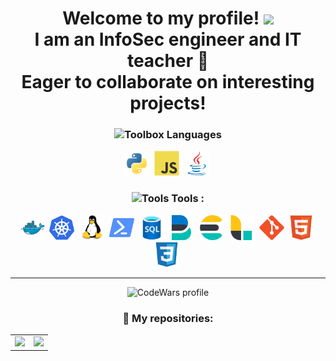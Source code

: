 <h1 align="center">Welcome to my profile!  <img src="https://github.com/blackcater/blackcater/raw/main/images/Hi.gif" height="32"/> <br>
I am an InfoSec engineer and IT teacher 🌱 <br>
Eager to collaborate on interesting projects!</h1>

<div align="center">

### <img src="https://user-images.githubusercontent.com/74038190/212284087-bbe7e430-757e-4901-90bf-4cd2ce3e1852.gif" alt="Toolbox" width="20" height="20"> Languages

<div align="center">
  <img src="https://github.com/devicons/devicon/blob/master/icons/python/python-original.svg" title="Python" alt="Python" width="40" height="40"/>&nbsp;
  <img src="https://github.com/devicons/devicon/blob/master/icons/javascript/javascript-original.svg" title="JS" alt="JS" width="40" height="40"/>&nbsp;
  <img src="https://github.com/devicons/devicon/blob/master/icons/java/java-original.svg" title="Java" alt="Java" width="40" height="40"/>&nbsp;
</div>

### <img src="https://raw.githubusercontent.com/Tarikul-Islam-Anik/Animated-Fluent-Emojis/master/Emojis/Objects/Hammer%20and%20Wrench.png" alt="Tools" width="20" height="20"> Tools :

<div align="center">
  <img src="https://github.com/devicons/devicon/blob/master/icons/docker/docker-original.svg" title="Docker" alt="Docker" width="40" height="40"/>&nbsp;
  <img src="https://github.com/devicons/devicon/blob/master/icons/kubernetes/kubernetes-original.svg" title="Kubernetes" alt="Kubernetes" width="40" height="40"/>&nbsp;
  <img src="https://github.com/devicons/devicon/blob/master/icons/linux/linux-original.svg" title="linux" alt="linux" width="40" height="40"/>&nbsp;
  <img src="https://github.com/devicons/devicon/blob/master/icons/powershell/powershell-original.svg" title="powershell" alt="powershell" width="40" height="40"/>&nbsp;
  <img src="https://github.com/devicons/devicon/blob/master/icons/azuresqldatabase/azuresqldatabase-original.svg" title="SQL" alt="SQL" width="40" height="40"/>&nbsp;
  <img src="https://github.com/devicons/devicon/blob/master/icons/beats/beats-original.svg" title="beats" alt="beats" width="40" height="40"/>&nbsp;
  <img src="https://github.com/devicons/devicon/blob/master/icons/elasticsearch/elasticsearch-original.svg" title="elasticsearch" alt="elasticsearch" width="40" height="40"/>&nbsp;
  <img src="https://github.com/devicons/devicon/blob/master/icons/logstash/logstash-original.svg" title="logstash" alt="logstash" width="40" height="40"/>&nbsp;
  <img src="https://github.com/devicons/devicon/blob/master/icons/git/git-original.svg" title="git" alt="git" width="40" height="40"/>&nbsp;
  <img src="https://github.com/devicons/devicon/blob/master/icons/html5/html5-original.svg" title="html5" alt="html5" width="40" height="40"/>&nbsp;
  <img src="https://github.com/devicons/devicon/blob/master/icons/css3/css3-original.svg" title="css3" alt="css3" width="40" height="40"/>&nbsp;
</div>

---

![CodeWars profile](https://www.codewars.com/users/matthewJull/badges/large)

<h3 align="center"><strong>📕 My repositories:</strong></h3>
<div align="center">

<table>
  <tr>
     <td>
      <a href="https://github.com/matthewJull/writeups">
        <img src="https://github-readme-stats.vercel.app/api/pin/?username=matthewJull&repo=writeups&title_color=4272f5&bg_color=171421&text_color=ffffff&icon_color=4272f5&border_color=4272f5&border_radius=20&line_height=25" width="400" />
      </a>
    </td>
    <td>
      <a href="https://github.com/matthewJull/odin-recipes">
        <img src="https://github-readme-stats.vercel.app/api/pin/?username=matthewJull&repo=odin-recipes&title_color=4272f5&bg_color=171421&text_color=ffffff&icon_color=4272f5&border_color=4272f5&border_radius=20&line_height=25" width="400" />
      </a>
    </td>
  </tr>
</table>

</div>
